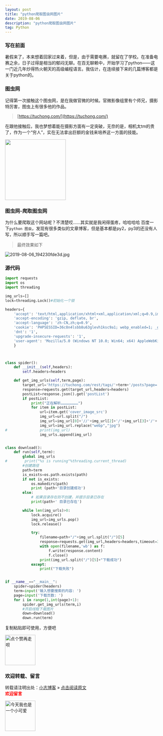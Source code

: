 ```yaml
---
layout: post
title: "python爬取图虫网图片"
date: 2019-08-06
description: "python爬取图虫网图片"
tag: Python
---   
```


### 写在前面

暑假来了，本来想着回家过来着，但是，由于需要电赛，就留在了学校。在准备电赛之余，日子过得是相当的郁闷无聊。在百无聊赖中，开始学习了python——这一门近几年炒得热火朝天的高级编程语言。我估计，在连续接下来的几篇博客都是关于python的。

### 图虫网
记得第一次接触这个图虫网，是在我做官微的时候。官微影像组里有个师兄，摄影特厉害，图虫上有很多他的作品。
> [https://tuchong.com/](https://tuchong.com/)

在跟他接触后，我也梦想着能在摄影方面有一定突破，无奈的是，相机太tm的贵了，作为一个“穷人”，实在无法拿出巨额的金钱来培养这一方面的技能。


<img src="https://miao.su/images/2019/08/09/9150e4e5ly1ftr2chzwflj20sv0skgok08fb6.jpg" height="200">


### 图虫网-爬取图虫网

为什么要爬取这个网站呢？不清楚哎……其实就是我闲得蛋疼，哈哈哈哈
百度一下`python 图虫`，发现有很多类似的文章博客，但是基本都是py2，py3的还没有人写，所以顺手写一篇吧。
> 最终效果如下

![2019-08-06_194230fde3d.jpg](https://miao.su/images/2019/08/06/2019-08-06_194230fde3d.jpg)

### 源代码

``` python
import requests
import os
import threading

img_urls=[]
lock=threading.Lock()#初始化一个锁

headers={
    'accept': 'text/html,application/xhtml+xml,application/xml;q=0.9,image/webp,image/apng,*/*;q=0.8',
    'accept-encoding': 'gzip, deflate, br',
    'accept-language': 'zh-CN,zh;q=0.9',
    'cookie': 'PHPSESSID=36c8n4lsbb8u63glevh1ksc9a1; webp_enabled=1; _ga=GA1.2.1167535880.1534758916; _gid=GA1.2.1330668796.1534758916; weilisessionid=aa3bf69b4f35c91ca4866315f1f300b1; wluuid=WLGEUST-02ADBA37-4B6C-DE33-2769-8697C4B575BB; wlsource=tc_pc_home; webp_enabled=0; _ga=GA1.3.1167535880.1534758916; _gid=GA1.3.1330668796.1534758916; _ba=BA0.2-20180820-51751-eyUyUL4rqUHUI1lh6uRM; qimo_seosource_e7dfc0b0-b3b6-11e7-b58e-df773034efe4=%E5%85%B6%E4%BB%96%E7%BD%91%E7%AB%99; qimo_seokeywords_e7dfc0b0-b3b6-11e7-b58e-df773034efe4=%E6%9C%AA%E7%9F%A5; accessId=e7dfc0b0-b3b6-11e7-b58e-df773034efe4; pageViewNum=1; bad_ide7dfc0b0-b3b6-11e7-b58e-df773034efe4=3c85f321-a45f-11e8-92ed-072415955da9; nice_ide7dfc0b0-b3b6-11e7-b58e-df773034efe4=3c85f322-a45f-11e8-92ed-072415955da9',
    'dnt': '1',
    'upgrade-insecure-requests': '1',
    'user-agent': 'Mozilla/5.0 (Windows NT 10.0; Win64; x64) AppleWebKit/537.36 (KHTML, like Gecko) Chrome/67.0.3396.99 Safari/537.36'
    }



class spider():
    def __init__(self,headers):
        self.headers=headers

    def get_img_urls(self,term,page):
        target_url='https://tuchong.com/rest/tags/'+term+'/posts?page='+str(page)+'&count=20&order=weekly'
        response=requests.get(target_url,headers=headers)
        postList=response.json().get('postList')
        if postList:
            print("正在解析……………………")
            for item in postList:
                url=item.get('cover_image_src')
                img_url=url.split("/")
                img_url=img_url[0]+'//'+img_url[2]+'/'+img_url[3]+'/'+'f'+'/'+img_url[5]
                img_url=img_url.replace("webp","jpg")
#               print(img_url)
                img_urls.append(img_url)


class download():
    def run(self,term):
        global img_urls
#        print("%s is running"%threading.current_thread)
        #创建路径
        path=term
        is_exists=os.path.exists(path)
        if not is_exists:
            os.makedirs(path)
            print (path+'目录创建成功')
        else:
            # 如果目录存在则不创建，并提示目录已存在
            print(path+' 目录已存在')

        while len(img_urls)>0:
            lock.acquire()
            img_url=img_urls.pop()
            lock.release()

            try:
                filename=path+"/"+img_url.split("/")[5]
                response=requests.get(img_url,headers=headers,timeout=3)
                with open(filename,'wb') as f:
                    f.write(response.content)
                    f.close()
                print(img_url.split("/")[5]+"下载成功")
            except:
                print("下载失败")


if __name__=="__main__":
    spider=spider(headers)
    term=input('输入想要搜索的内容: ')
    page=input('下载页数: ')
    for i in range(1,int(page)+1):
        spider.get_img_urls(term,i)
        #开启线程下载图片
        down=download()
        down.run(term)
```
复制粘贴即可使用，方便吧

<img src="https://miao.su/images/2019/08/09/9150e4e5gy1g0sab5n1uej2043037weba662a.jpg" height="100" alt="点个赞再走呗">

### 欢迎转载、留言

转载请注明出处：[小志博客](http://xiaozhi-chen.github.io) » [点击阅读原文](http://pengjuchen.tk/2019/08/python爬取图虫网图片/)  
<font face="黑体" color="red">**欢迎留言**</font>

<img src="https://miao.su/images/2019/08/09/6af89bc8gw1f8qnullt9ij20140140sibd843.jpg" height="100" alt="今天我也是一个小可爱">
